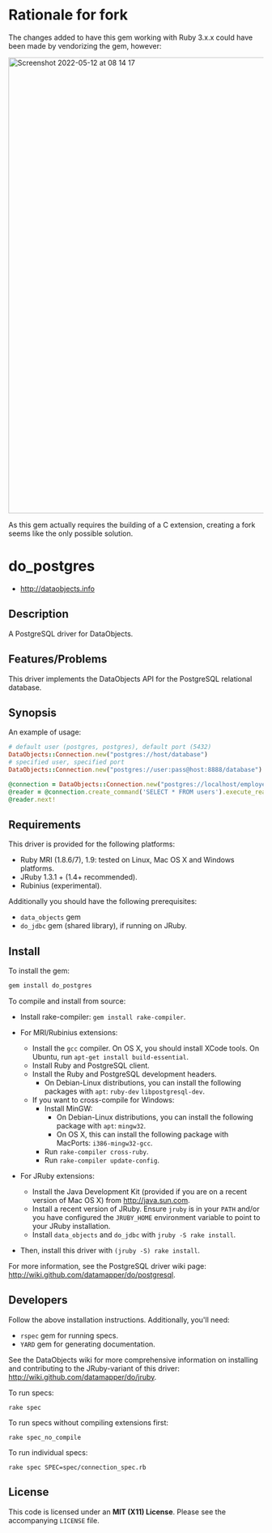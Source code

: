 # Rationale for fork

The changes added to have this gem working with Ruby 3.x.x could have been made by vendorizing the gem, however:

<img width="900" alt="Screenshot 2022-05-12 at 08 14 17" src="https://user-images.githubusercontent.com/389317/168007370-f49c5074-ea24-4f6d-b6b9-0aa53fe6c77a.png">

As this gem actually requires the building of a C extension, creating a fork seems like the only possible solution.

# do_postgres

* <http://dataobjects.info>

## Description

A PostgreSQL driver for DataObjects.

## Features/Problems

This driver implements the DataObjects API for the PostgreSQL relational database.

## Synopsis

An example of usage:

```ruby
# default user (postgres, postgres), default port (5432)
DataObjects::Connection.new("postgres://host/database")
# specified user, specified port
DataObjects::Connection.new("postgres://user:pass@host:8888/database")

@connection = DataObjects::Connection.new("postgres://localhost/employees")
@reader = @connection.create_command('SELECT * FROM users').execute_reader
@reader.next!
```

## Requirements

This driver is provided for the following platforms:
 * Ruby MRI (1.8.6/7), 1.9: tested on Linux, Mac OS X and Windows platforms.
 * JRuby 1.3.1 + (1.4+ recommended).
 * Rubinius (experimental).

Additionally you should have the following prerequisites:
 * `data_objects` gem
 * `do_jdbc` gem (shared library), if running on JRuby.

## Install

To install the gem:

```ruby
gem install do_postgres
```

To compile and install from source:

* Install rake-compiler: `gem install rake-compiler`.

* For MRI/Rubinius extensions:
  * Install the `gcc` compiler. On OS X, you should install XCode tools. On
    Ubuntu, run `apt-get install build-essential`.
  * Install Ruby and PostgreSQL client.
  * Install the Ruby and PostgreSQL development headers.
    * On Debian-Linux distributions, you can install the following packages
      with `apt`: `ruby-dev` `libpostgresql-dev`.
  * If you want to cross-compile for Windows:
    * Install MinGW:
      * On Debian-Linux distributions, you can install the following package
        with `apt`: `mingw32`.
      * On OS X, this can install the following package with MacPorts: `i386-mingw32-gcc`.
    * Run `rake-compiler cross-ruby`.
    * Run `rake-compiler update-config`.

* For JRuby extensions:
  * Install the Java Development Kit (provided if you are
    on a recent version of Mac OS X) from <http://java.sun.com>.
  * Install a recent version of JRuby. Ensure `jruby` is in your `PATH` and/or
    you have configured the `JRUBY_HOME` environment variable to point to your
    JRuby installation.
  * Install `data_objects` and `do_jdbc` with `jruby -S rake install`.

* Then, install this driver with `(jruby -S) rake install`.

For more information, see the PostgreSQL driver wiki page:
<http://wiki.github.com/datamapper/do/postgresql>.

## Developers

Follow the above installation instructions. Additionally, you'll need:
  * `rspec` gem for running specs.
  * `YARD` gem for generating documentation.

See the DataObjects wiki for more comprehensive information on installing and
contributing to the JRuby-variant of this driver:
<http://wiki.github.com/datamapper/do/jruby>.

To run specs:

    rake spec

To run specs without compiling extensions first:

    rake spec_no_compile

To run individual specs:

    rake spec SPEC=spec/connection_spec.rb

## License

This code is licensed under an **MIT (X11) License**. Please see the
accompanying `LICENSE` file.
